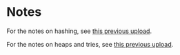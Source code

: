 # Notes

For the notes on hashing, see [this previous upload](https://github.com/jedavidson/tutoring/blob/main/23t3/cs2521/wk9/Tutorial%209.pdf).

For the notes on heaps and tries, see [this previous upload](https://github.com/jedavidson/tutoring/blob/main/23t3/cs2521/wk10/Tutorial%2010.pdf).
